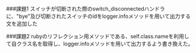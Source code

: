 ###課題1
スイッチが切断された際のswitch_disconnectedハンドラに、"bye"及び切断されたスイッチのidをlogger.infoメソッドを用いて出力する文を追加した

###課題2
rubyのリフレクション用メソッドである、self.class.nameを利用して自クラス名を取得し、logger.infoメソッドを用いて出力するよう書き換えた。
